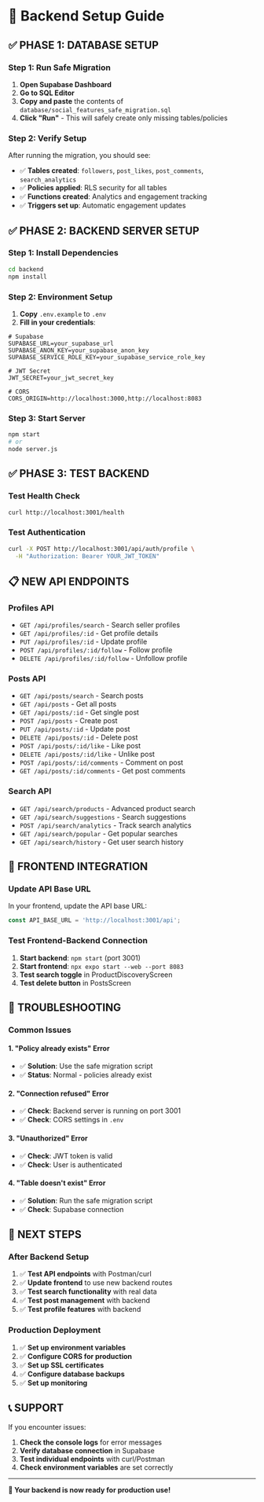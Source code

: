 # 🚀 Backend Setup Guide

## ✅ **PHASE 1: DATABASE SETUP**

### **Step 1: Run Safe Migration**
1. **Open Supabase Dashboard**
2. **Go to SQL Editor**
3. **Copy and paste** the contents of `database/social_features_safe_migration.sql`
4. **Click "Run"** - This will safely create only missing tables/policies

### **Step 2: Verify Setup**
After running the migration, you should see:
- ✅ **Tables created**: `followers`, `post_likes`, `post_comments`, `search_analytics`
- ✅ **Policies applied**: RLS security for all tables
- ✅ **Functions created**: Analytics and engagement tracking
- ✅ **Triggers set up**: Automatic engagement updates

## ✅ **PHASE 2: BACKEND SERVER SETUP**

### **Step 1: Install Dependencies**
```bash
cd backend
npm install
```

### **Step 2: Environment Setup**
1. **Copy** `.env.example` to `.env`
2. **Fill in your credentials**:
```env
# Supabase
SUPABASE_URL=your_supabase_url
SUPABASE_ANON_KEY=your_supabase_anon_key
SUPABASE_SERVICE_ROLE_KEY=your_supabase_service_role_key

# JWT Secret
JWT_SECRET=your_jwt_secret_key

# CORS
CORS_ORIGIN=http://localhost:3000,http://localhost:8083
```

### **Step 3: Start Server**
```bash
npm start
# or
node server.js
```

## ✅ **PHASE 3: TEST BACKEND**

### **Test Health Check**
```bash
curl http://localhost:3001/health
```

### **Test Authentication**
```bash
curl -X POST http://localhost:3001/api/auth/profile \
  -H "Authorization: Bearer YOUR_JWT_TOKEN"
```

## 📋 **NEW API ENDPOINTS**

### **Profiles API**
- `GET /api/profiles/search` - Search seller profiles
- `GET /api/profiles/:id` - Get profile details
- `PUT /api/profiles/:id` - Update profile
- `POST /api/profiles/:id/follow` - Follow profile
- `DELETE /api/profiles/:id/follow` - Unfollow profile

### **Posts API**
- `GET /api/posts/search` - Search posts
- `GET /api/posts` - Get all posts
- `GET /api/posts/:id` - Get single post
- `POST /api/posts` - Create post
- `PUT /api/posts/:id` - Update post
- `DELETE /api/posts/:id` - Delete post
- `POST /api/posts/:id/like` - Like post
- `DELETE /api/posts/:id/like` - Unlike post
- `POST /api/posts/:id/comments` - Comment on post
- `GET /api/posts/:id/comments` - Get post comments

### **Search API**
- `GET /api/search/products` - Advanced product search
- `GET /api/search/suggestions` - Search suggestions
- `POST /api/search/analytics` - Track search analytics
- `GET /api/search/popular` - Get popular searches
- `GET /api/search/history` - Get user search history

## 🔧 **FRONTEND INTEGRATION**

### **Update API Base URL**
In your frontend, update the API base URL:
```javascript
const API_BASE_URL = 'http://localhost:3001/api';
```

### **Test Frontend-Backend Connection**
1. **Start backend**: `npm start` (port 3001)
2. **Start frontend**: `npx expo start --web --port 8083`
3. **Test search toggle** in ProductDiscoveryScreen
4. **Test delete button** in PostsScreen

## 🐛 **TROUBLESHOOTING**

### **Common Issues**

#### **1. "Policy already exists" Error**
- ✅ **Solution**: Use the safe migration script
- ✅ **Status**: Normal - policies already exist

#### **2. "Connection refused" Error**
- ✅ **Check**: Backend server is running on port 3001
- ✅ **Check**: CORS settings in `.env`

#### **3. "Unauthorized" Error**
- ✅ **Check**: JWT token is valid
- ✅ **Check**: User is authenticated

#### **4. "Table doesn't exist" Error**
- ✅ **Solution**: Run the safe migration script
- ✅ **Check**: Supabase connection

## 🎯 **NEXT STEPS**

### **After Backend Setup**
1. ✅ **Test API endpoints** with Postman/curl
2. ✅ **Update frontend** to use new backend routes
3. ✅ **Test search functionality** with real data
4. ✅ **Test post management** with backend
5. ✅ **Test profile features** with backend

### **Production Deployment**
1. ✅ **Set up environment variables**
2. ✅ **Configure CORS for production**
3. ✅ **Set up SSL certificates**
4. ✅ **Configure database backups**
5. ✅ **Set up monitoring**

## 📞 **SUPPORT**

If you encounter issues:
1. **Check the console logs** for error messages
2. **Verify database connection** in Supabase
3. **Test individual endpoints** with curl/Postman
4. **Check environment variables** are set correctly

---

**🎉 Your backend is now ready for production use!** 